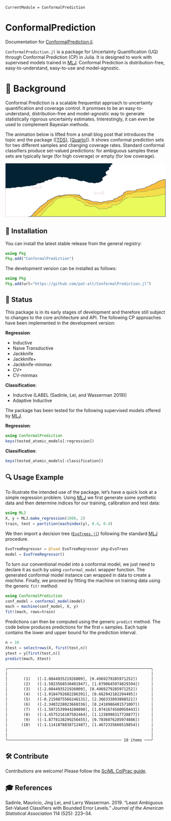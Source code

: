 
``` @meta
CurrentModule = ConformalPrediction
```

# ConformalPrediction

Documentation for [ConformalPrediction.jl](https://github.com/pat-alt/ConformalPrediction.jl).

`ConformalPrediction.jl` is a package for Uncertainty Quantification (UQ) through Conformal Prediction (CP) in Julia. It is designed to work with supervised models trained in [MLJ](https://alan-turing-institute.github.io/MLJ.jl/dev/). Conformal Prediction is distribution-free, easy-to-understand, easy-to-use and model-agnostic.

# 📖 Background

Conformal Prediction is a scalable frequentist approach to uncertainty quantification and coverage control. It promises to be an easy-to-understand, distribution-free and model-agnostic way to generate statistically rigorous uncertainty estimates. Interestingly, it can even be used to complement Bayesian methods.

The animation below is lifted from a small blog post that introduces the topic and the package (\[[TDS](https://towardsdatascience.com/conformal-prediction-in-julia-351b81309e30)\], \[[Quarto](https://www.paltmeyer.com/blog/posts/conformal-prediction/#fig-anim)\]). It shows conformal prediction sets for two different samples and changing coverage rates. Standard conformal classifiers produce set-valued predictions: for ambiguous samples these sets are typically large (for high coverage) or empty (for low coverage).

![Conformal Prediction in action: Prediction sets for two different samples and changing coverage rates. As coverage grows, so does the size of the prediction sets.](https://raw.githubusercontent.com/pat-alt/blog/main/posts/conformal-prediction/www/medium.gif)

## 🚩 Installation

You can install the latest stable release from the general registry:

``` julia
using Pkg
Pkg.add("ConformalPrediction")
```

The development version can be installed as follows:

``` julia
using Pkg
Pkg.add(url="https://github.com/pat-alt/ConformalPrediction.jl")
```

## 🔁 Status

This package is in its early stages of development and therefore still subject to changes to the core architecture and API. The following CP approaches have been implemented in the development version:

**Regression**:

- Inductive
- Naive Transductive
- Jackknife
- Jackknife+
- Jackknife-minmax
- CV+
- CV-minmax

**Classification**:

- Inductive (LABEL (Sadinle, Lei, and Wasserman 2019))
- Adaptive Inductive

The package has been tested for the following supervised models offered by [MLJ](https://alan-turing-institute.github.io/MLJ.jl/dev/).

**Regression**:

``` julia
using ConformalPrediction
keys(tested_atomic_models[:regression])
```

**Classification**:

``` julia
keys(tested_atomic_models[:classification])
```

## 🔍 Usage Example

To illustrate the intended use of the package, let’s have a quick look at a simple regression problem. Using [MLJ](https://alan-turing-institute.github.io/MLJ.jl/dev/) we first generate some synthetic data and then determine indices for our training, calibration and test data:

``` julia
using MLJ
X, y = MLJ.make_regression(1000, 2)
train, test = partition(eachindex(y), 0.4, 0.4)
```

We then import a decision tree ([`EvoTrees.jl`](https://github.com/Evovest/EvoTrees.jl)) following the standard [MLJ](https://alan-turing-institute.github.io/MLJ.jl/dev/) procedure.

``` julia
EvoTreeRegressor = @load EvoTreeRegressor pkg=EvoTrees
model = EvoTreeRegressor() 
```

To turn our conventional model into a conformal model, we just need to declare it as such by using `conformal_model` wrapper function. The generated conformal model instance can wrapped in data to create a *machine*. Finally, we proceed by fitting the machine on training data using the generic `fit!` method:

``` julia
using ConformalPrediction
conf_model = conformal_model(model)
mach = machine(conf_model, X, y)
fit!(mach, rows=train)
```

Predictions can then be computed using the generic `predict` method. The code below produces predictions for the first `n` samples. Each tuple contains the lower and upper bound for the prediction interval.

``` julia
n = 10
Xtest = selectrows(X, first(test,n))
ytest = y[first(test,n)]
predict(mach, Xtest)
```

    ╭───────────────────────────────────────────────────────────────╮
    │                                                               │
    │       (1)   ([-2.084493521926009], [0.4969279285971252])      │
    │       (2)   ([-1.5023568530401947], [1.0790645974829394])     │
    │       (3)   ([-2.084493521926009], [0.4969279285971252])      │
    │       (4)   ([-1.9184792682286391], [0.662942182294495])      │
    │       (5)   ([-0.2150875566246131], [2.366333893898521])      │
    │       (6)   ([-2.3403228023660336], [0.2410986481571007])     │
    │       (7)   ([-1.5072539944280898], [1.0741674560950443])     │
    │       (8)   ([-1.4575216187502464], [1.1238998317728877])     │
    │       (9)   ([-1.8778138299256455], [0.7036076205974886])     │
    │      (10)   ([-1.1141878838712487], [1.4672335666518854])     │
    │                                                               │
    │                                                               │
    ╰────────────────────────────────────────────────── 10 items ───╯

## 🛠 Contribute

Contributions are welcome! Please follow the [SciML ColPrac guide](https://github.com/SciML/ColPrac).

## 🎓 References

Sadinle, Mauricio, Jing Lei, and Larry Wasserman. 2019. “Least Ambiguous Set-Valued Classifiers with Bounded Error Levels.” *Journal of the American Statistical Association* 114 (525): 223–34.
